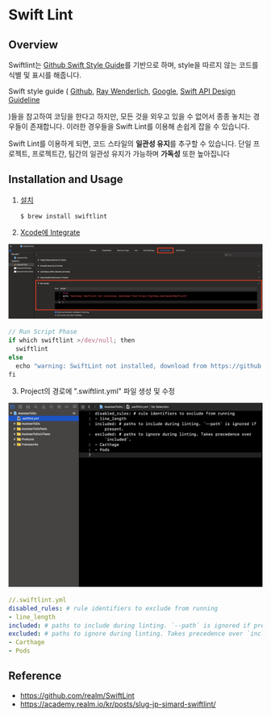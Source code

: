 # Swift Lint

## Overview

Swiftlint는 [Github Swift Style Guide](https://github.com/github/swift-style-guide)를 기반으로 하며, style을 따르지 않는 코드를 식별 및 표시를 해줍니다.

Swift style guide ( [Github](https://github.com/github/swift-style-guide), [Ray Wenderlich](https://github.com/raywenderlich/swift-style-guide), [Google](https://google.github.io/swift/), [Swift API Design Guideline](https://swift.org/documentation/api-design-guidelines/) 

)들을 참고하여 코딩을 한다고 하지만, 모든 것을 외우고 있을 수 없어서 종종 놓치는 경우들이 존재합니다. 이러한 경우들을 Swift Lint를 이용해 손쉽게 잡을 수 있습니다.

Swift Lint를 이용하게 되면, 코드 스타일의 **일관성 유지**를 추구할 수 있습니다. 단일 프로젝트, 프로젝트간, 팀간의 일관성 유지가 가능하며 **가독성** 또한 높아집니다

## Installation and Usage

1. [설치](https://github.com/realm/SwiftLint#installation)

   ```terminal
   $ brew install swiftlint
   ```

2. [Xcode에 Integrate](https://github.com/realm/SwiftLint#xcode)

![](images/1.RunScript.png)

```javascript
// Run Script Phase
if which swiftlint >/dev/null; then
  swiftlint
else
  echo "warning: SwiftLint not installed, download from https://github.com/realm/SwiftLint"
fi
```

3. Project의 경로에 ".swiftlint.yml" 파일 생성 및 수정

![](images/2.Yml.png)

```yaml
//.swiftlint.yml
disabled_rules: # rule identifiers to exclude from running
- line_length
included: # paths to include during linting. `--path` is ignored if present.
excluded: # paths to ignore during linting. Takes precedence over `included`.
- Carthage
- Pods
```

## Reference

- https://github.com/realm/SwiftLint
- https://academy.realm.io/kr/posts/slug-jp-simard-swiftlint/